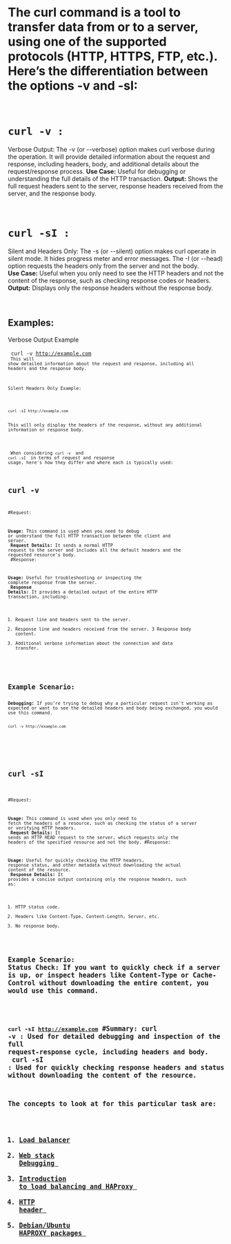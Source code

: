 <title>0x0F. Load balancer</title>
<a href="https://s3.amazonaws.com/intranet-projects-files/holbertonschool-sysadmin_devops/275/qfdked8.png"></a>
<br>

<h1>The curl command is a tool to transfer data from or to a server, using one of the supported protocols (HTTP, HTTPS, FTP, etc.). Here’s the differentiation between the options -v and -sI: </h1><br>

# <code>curl -v <ip-address>:</code>

<p>Verbose Output: The -v (or --verbose) option makes curl verbose during the operation. It will provide detailed information about the request and response, including headers, body, and additional details about the request/response process.
<strong>Use Case:</strong> Useful for debugging or understanding the full details of the HTTP transaction.
<strong>Output:</strong> Shows the full request headers sent to the server, response headers received from the server, and the response body.<p>
<br>

# <code>curl -sI <ip-address>:</code><br>

<p>Silent and Headers Only: The -s (or --silent) option makes curl operate in silent mode. It hides progress meter and error messages. The -I (or --head) option requests the headers only from the server and not the body.<br>
<strong>Use Case:</strong> Useful when you only need to see the HTTP headers and not the content of the response, such as checking response codes or headers.
<strong>Output:</strong> Displays only the response headers without the response body.</p><br>


## Examples:

Verbose Output Example <br></br>
<code>
curl -v http://example.com
<code><br>
This will show detailed information about the request and response, including all headers and the response body.

Silent Headers Only Example:<br></br>

<code>
curl -sI http://example.com
</code><br>
This will only display the headers of the response, without any additional information or response body.

<br></br>
When considering <code>curl -v <ip-address></code> and <code>curl -sI <ip-address></code> in terms of request and response usage, here's how they differ and where each is typically used:
<br>
<h1><strong><code>curl -v <ip-address></code></strong></h1><br>
#Request:<br>

<strong>Usage:</strong> This command is used when you need to debug or understand the full HTTP transaction between the client and server.<br>
<strong>Request Details:</strong> It sends a normal HTTP request to the server and includes all the default headers and the requested resource's body.<br>
#Response:

<strong>Usage:</strong> Useful for troubleshooting or inspecting the complete response from the server.<br>
<strong>Response Details:</strong> It provides a detailed output of the entire HTTP transaction, including:<br>
1. Request line and headers sent to the server.
2. Response line and headers received from the server.
3 Response body content.
4. Additional verbose information about the connection and data transfer.
<br>
<h2>Example Scenario:</h2>
<strong>Debugging:</strong> If you're trying to debug why a particular request isn't working as expected or want to see the detailed headers and body being exchanged, you would use this command.<br>
<code>
curl -v http://example.com
</code>

<h1>
<code>
curl -sI <ip-address>
</code></h1>

#Request:

<strong>Usage:</strong> This command is used when you only need to fetch the headers of a resource, such as checking the status of a server or verifying HTTP headers.<br>
<strong>Request Details:</strong> It sends an HTTP HEAD request to the server, which requests only the headers of the specified resource and not the body.
#Response:

<strong>Usage:</strong> Useful for quickly checking the HTTP headers, response status, and other metadata without downloading the actual content of the resource.<br>
<strong>Response Details:</strong> It provides a concise output containing only the response headers, such as:
1. HTTP status code.
2. Headers like Content-Type, Content-Length, Server, etc.
3. No response body.
<br></br>

<h2>Example Scenario:</h>
Status Check: If you want to quickly check if a server is up, or inspect headers like Content-Type or Cache-Control without downloading the entire content, you would use this command.<br></br>

<code>curl -sI http://example.com</code>
#Summary:
curl -v <ip-address>: Used for detailed debugging and inspection of the full request-response cycle, including headers and body.<br>
curl -sI <ip-address>: Used for quickly checking response headers and status without downloading the content of the resource.<br>

The concepts to look at for this particular task are: <br>
1. <a href="https://intranet.alxswe.com/concepts/46">Load balancer </a>
2. <a href="https://intranet.alxswe.com/concepts/68">Web stack Debugging </a>
3. <a href="https://intranet.alxswe.com/rltoken/B7f3oz8i3Xvvom_YQZzLnQ">Introduction to load balancing and HAProxy </a>
4. <a href="https://intranet.alxswe.com/rltoken/sZ9v3Vq2tgLwN_PWVQketw">HTTP header </a>
5. <a href="https://intranet.alxswe.com/rltoken/2VRAgtKKR9g6Xfb0xzGiSg">Debian/Ubuntu HAPROXY packages </a>
